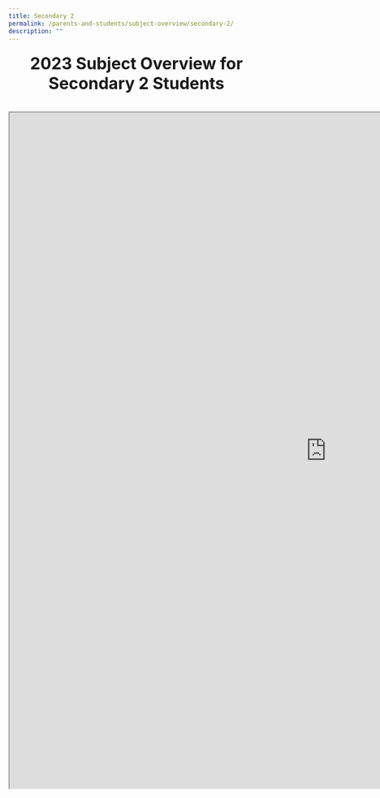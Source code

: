 ```yaml
---
title: Secondary 2
permalink: /parents-and-students/subject-overview/secondary-2/
description: ""
---
```

<div style="line-height: 19.6px; text-align: center;">
  <h3 style="line-height: 35.2px;">
    <font style="line-height: 38.4px;" size="6">2023 Subject Overview for Secondary 2 Students
    </font>
  </h3>
</div>
<div style="line-height: 19.6px; text-align: center;">
  <span style="font-size: large; font-weight: 700;">
    <br>
  </span>
</div>
<iframe style="width: 1248px; height: 1331px;" src="https://docs.google.com/spreadsheets/d/e/2PACX-1vSnRa9RRYoMY6bKS1cc2VK6mOqQfNyI36IebCFVaE9y43zo3Q1HYEAP7LtA-LozntoYJaVv6SdaNrNU/pubhtml?gid=1676097468&amp;single=true&amp;widget=true&amp;headers=false"></iframe>
